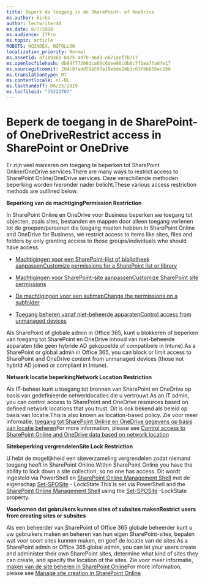 ```yaml
---
title: Beperk de toegang in de SharePoint- of OneDrive
ms.author: kirks
author: Techwriter40
ms.date: 8/7/2018
ms.audience: ITPro
ms.topic: article
ROBOTS: NOINDEX, NOFOLLOW
localization_priority: Normal
ms.assetid: af1b936b-0475-497b-a6d3-e671aef7b717
ms.openlocfilehash: db84f77208dca60c6dee98cdb0c7f1ea7fa8fe17
ms.sourcegitcommit: 204c8fadd59a597a18ebde24b3c63fbb656ec1b6
ms.translationtype: MT
ms.contentlocale: nl-NL
ms.lasthandoff: 06/25/2019
ms.locfileid: "35223707"
---
```

# <a name="restrict-access-in-sharepoint-or-onedrive"></a><span data-ttu-id="843ba-102">Beperk de toegang in de SharePoint- of OneDrive</span><span class="sxs-lookup"><span data-stu-id="843ba-102">Restrict access in SharePoint or OneDrive</span></span>

<span data-ttu-id="843ba-103">Er zijn veel manieren om toegang te beperken tot SharePoint Online/OneDrive services.</span><span class="sxs-lookup"><span data-stu-id="843ba-103">There are many ways to restrict access to SharePoint Online/OneDrive services.</span></span> <span data-ttu-id="843ba-104">Deze verschillende methoden beperking worden hieronder nader belicht.</span><span class="sxs-lookup"><span data-stu-id="843ba-104">These various access restriction methods are outlined below.</span></span> 

<span data-ttu-id="843ba-105">**Beperking van de machtiging**</span><span class="sxs-lookup"><span data-stu-id="843ba-105">**Permission Restriction**</span></span>

<span data-ttu-id="843ba-106">In SharePoint Online en OneDrive voor Business beperken we toegang tot objecten, zoals sites, bestanden en mappen door alleen toegang verlenen tot de groepen/personen die toegang moeten hebben.</span><span class="sxs-lookup"><span data-stu-id="843ba-106">In SharePoint Online and OneDrive for Business, we restrict access to items like sites, files and folders by only granting access to those groups/individuals who should have access.</span></span>

- [<span data-ttu-id="843ba-107">Machtigingen voor een SharePoint-lijst of bibliotheek aanpassen</span><span class="sxs-lookup"><span data-stu-id="843ba-107">Customize permissions for a SharePoint list or library</span></span>](https://support.office.com/article/Customize-permissions-for-a-SharePoint-list-or-library-02d770f3-59eb-4910-a608-5f84cc297782)

- [<span data-ttu-id="843ba-108">Machtigingen voor SharePoint-site aanpassen</span><span class="sxs-lookup"><span data-stu-id="843ba-108">Customize SharePoint site permissions</span></span>](https://docs.microsoft.com/sharepoint/customize-sharepoint-site-permissions)

- [<span data-ttu-id="843ba-109">De machtigingen voor een submap</span><span class="sxs-lookup"><span data-stu-id="843ba-109">Change the permissions on a subfolder</span></span>](https://support.office.com/article/Change-the-permissions-on-a-subfolder-5427BD7C-F20A-4F75-8CF2-5359DD45A1A6)

- [<span data-ttu-id="843ba-110">Toegang beheren vanaf niet-beheerde apparaten</span><span class="sxs-lookup"><span data-stu-id="843ba-110">Control access from unmanaged devices</span></span>](https://docs.microsoft.com/sharepoint/control-access-from-unmanaged-devices)

<span data-ttu-id="843ba-111">Als SharePoint of globale admin in Office 365, kunt u blokkeren of beperken van toegang tot SharePoint en OneDrive inhoud van niet-beheerde apparaten (die geen hybride AD gekoppelde of compatibele in Intune).</span><span class="sxs-lookup"><span data-stu-id="843ba-111">As a SharePoint or global admin in Office 365, you can block or limit access to SharePoint and OneDrive content from unmanaged devices (those not hybrid AD joined or compliant in Intune).</span></span>

<span data-ttu-id="843ba-112">**Netwerk locatie beperking**</span><span class="sxs-lookup"><span data-stu-id="843ba-112">**Network Location Restriction**</span></span>

<span data-ttu-id="843ba-113">Als IT-beheer kunt u toegang tot bronnen van SharePoint en OneDrive op basis van gedefinieerde netwerklocaties die u vertrouwt.</span><span class="sxs-lookup"><span data-stu-id="843ba-113">As an IT admin, you can control access to SharePoint and OneDrive resources based on defined network locations that you trust.</span></span> <span data-ttu-id="843ba-114">Dit is ook bekend als beleid op basis van locatie.</span><span class="sxs-lookup"><span data-stu-id="843ba-114">This is also known as location-based policy.</span></span> <span data-ttu-id="843ba-115">Zie voor meer informatie, [toegang tot SharePoint Online en OneDrive gegevens op basis van locatie beheren](https://docs.microsoft.com/sharepoint/control-access-based-on-network-location)</span><span class="sxs-lookup"><span data-stu-id="843ba-115">For more information, please see [Control access to SharePoint Online and OneDrive data based on network location](https://docs.microsoft.com/sharepoint/control-access-based-on-network-location)</span></span>

<span data-ttu-id="843ba-116">**Sitebeperking vergrendelen**</span><span class="sxs-lookup"><span data-stu-id="843ba-116">**Site Lock Restriction**</span></span> 

<span data-ttu-id="843ba-117">U hebt de mogelijkheid een siteverzameling vergrendelen zodat niemand toegang heeft in SharePoint Online.</span><span class="sxs-lookup"><span data-stu-id="843ba-117">Within SharePoint Online you have the ability to lock down a site collection, so no one has access.</span></span> <span data-ttu-id="843ba-118">Dit wordt ingesteld via PowerShell en [SharePoint Online Management Shell](https://docs.microsoft.com/powershell/sharepoint/sharepoint-online/connect-sharepoint-online?view=sharepoint-ps) met de eigenschap [Set-SPOSite](https://docs.microsoft.com/powershell/module/sharepoint-online/set-sposite?view=sharepoint-ps) - LockState.</span><span class="sxs-lookup"><span data-stu-id="843ba-118">This is set via PowerShell and the [SharePoint Online Management Shell](https://docs.microsoft.com/powershell/sharepoint/sharepoint-online/connect-sharepoint-online?view=sharepoint-ps) using the [Set-SPOSite](https://docs.microsoft.com/powershell/module/sharepoint-online/set-sposite?view=sharepoint-ps) -LockState property.</span></span>

<span data-ttu-id="843ba-119">**Voorkomen dat gebruikers kunnen sites of subsites maken**</span><span class="sxs-lookup"><span data-stu-id="843ba-119">**Restrict users from creating sites or subsites**</span></span>

<span data-ttu-id="843ba-120">Als een beheerder van SharePoint of Office 365 globale beheerder kunt u uw gebruikers maken en beheren van hun eigen SharePoint-sites, bepalen wat voor soort sites kunnen maken, en geef de locatie van de sites.</span><span class="sxs-lookup"><span data-stu-id="843ba-120">As a SharePoint admin or Office 365 global admin, you can let your users create and administer their own SharePoint sites, determine what kind of sites they can create, and specify the location of the sites.</span></span> <span data-ttu-id="843ba-121">Zie voor meer informatie, [maken van de site beheren in SharePoint Online](https://docs.microsoft.com/sharepoint/manage-site-creation)</span><span class="sxs-lookup"><span data-stu-id="843ba-121">For more information, please see [Manage site creation in SharePoint Online](https://docs.microsoft.com/sharepoint/manage-site-creation)</span></span>

